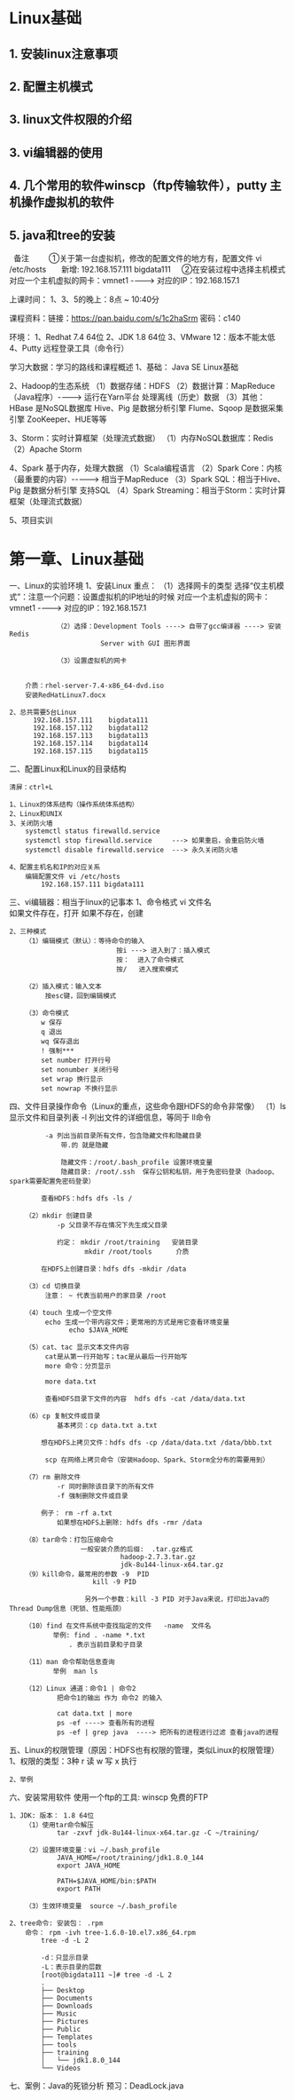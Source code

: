 
# Linux基础 
  ## 1. 安装linux注意事项
  ## 2. 配置主机模式
  ## 3. linux文件权限的介绍
  ## 3. vi编辑器的使用
  ## 4. 几个常用的软件winscp（ftp传输软件），putty 主机操作虚拟机的软件
  ## 5. java和tree的安装 
   备注   
      ①关于第一台虚拟机，修改的配置文件的地方有，配置文件 vi /etc/hosts
       新增: 192.168.157.111 bigdata111
      ②在安装过程中选择主机模式
         对应一个主机虚拟的网卡：vmnet1  ----> 对应的IP：192.168.157.1
         
  上课时间：
1、3、5的晚上：8点 ~  10:40分

课程资料：链接：https://pan.baidu.com/s/1c2haSrm 密码：c140

环境：
1、Redhat 7.4 64位
2、JDK 1.8 64位
3、VMware 12：版本不能太低
4、Putty 远程登录工具（命令行）


学习大数据：学习的路线和课程概述
1、基础： Java SE
          Linux基础
		  
2、Hadoop的生态系统
	（1）数据存储：HDFS
	（2）数据计算：MapReduce（Java程序）----> 运行在Yarn平台
	               处理离线（历史）数据
	（3）其他：HBase 是NoSQL数据库
	           Hive、Pig 是数据分析引擎
			   Flume、Sqoop 是数据采集引擎
			   ZooKeeper、HUE等等

3、Storm：实时计算框架（处理流式数据）
	（1）内存NoSQL数据库：Redis
	（2）Apache Storm
	
4、Spark 基于内存，处理大数据
	（1）Scala编程语言
	（2）Spark Core：内核（最重要的内容）-----> 相当于MapReduce
	（3）Spark SQL：相当于Hive、Pig 是数据分析引擎
	                 支持SQL
	（4）Spark Streaming：相当于Storm：实时计算框架（处理流式数据）

5、项目实训

第一章、Linux基础
==========================================================
一、Linux的实验环境
	1、安装Linux
		重点：	      （1）选择网卡的类型
					选择“仅主机模式”：注意一个问题：设置虚拟机的IP地址的时候
						对应一个主机虚拟的网卡：vmnet1  ----> 对应的IP：192.168.157.1
					
					
				（2）选择：Development Tools ----> 自带了gcc编译器 ----> 安装Redis
				           Server with GUI 图形界面
						   
				（3）设置虚拟机的网卡
					
					
		介质：rhel-server-7.4-x86_64-dvd.iso
		安装RedHatLinux7.docx
	
	2、总共需要5台Linux
		  192.168.157.111    bigdata111 
		  192.168.157.112    bigdata112 
		  192.168.157.113    bigdata113 
		  192.168.157.114    bigdata114 
		  192.168.157.115    bigdata115 

二、配置Linux和Linux的目录结构

	清屏：ctrl+L

	1、Linux的体系结构（操作系统体系结构）
	2、Linux和UNIX
	3、关闭防火墙
		systemctl status firewalld.service
		systemctl stop firewalld.service     ---> 如果重启，会重启防火墙
		systemctl disable firewalld.service  ---> 永久关闭防火墙
	
	4、配置主机名和IP的对应关系
		编辑配置文件 vi /etc/hosts
			192.168.157.111 bigdata111

三、vi编辑器：相当于linux的记事本
	1、命令格式  vi 文件名  
		如果文件存在，打开
		如果不存在，创建
		
	2、三种模式
		（1）编辑模式（默认）：等待命令的输入
		                       按i ---> 进入到了：插入模式
							   按：  进入了命令模式
							   按/   进入搜索模式
		
		（2）插入模式：输入文本
		     按esc键，回到编辑模式
		
		（3）命令模式
			w 保存
			q 退出
			wq 保存退出
			! 强制***
			set number 打开行号
			set nonumber 关闭行号
			set wrap 换行显示
			set nowrap 不换行显示

四、文件目录操作命令（Linux的重点，这些命令跟HDFS的命令非常像）
		（1）ls 显示文件和目录列表 
			 -l 列出文件的详细信息，等同于 ll命令
			 
			 -a 列出当前目录所有文件，包含隐藏文件和隐藏目录
			     带.的 就是隐藏
				 
				 隐藏文件：/root/.bash_profile 设置环境变量
				 隐藏目录: /root/.ssh  保存公钥和私钥，用于免密码登录（hadoop、spark需要配置免密码登录）
		
			查看HDFS：hdfs dfs -ls /
		
		（2）mkdir 创建目录
				-p 父目录不存在情况下先生成父目录
				
				约定： mkdir /root/training   安装目录
				       mkdir /root/tools      介质
					   
			在HDFS上创建目录：hdfs dfs -mkdir /data
		
		（3）cd 切换目录
			 注意： ~ 代表当前用户的家目录 /root
		
		（4）touch 生成一个空文件
			 echo 生成一个带内容文件；更常用的方式是用它查看环境变量
			       echo $JAVA_HOME
		
		（5）cat、tac 显示文本文件内容
			 cat是从第一行开始写；tac是从最后一行开始写
			 more 命令：分页显示
			 
			 more data.txt
			 
			 查看HDFS目录下文件的内容  hdfs dfs -cat /data/data.txt
		
		（6）cp 复制文件或目录
				基本拷贝：cp data.txt a.txt
				
			想在HDFS上拷贝文件：hdfs dfs -cp /data/data.txt /data/bbb.txt
				
			 scp 在网络上拷贝命令（安装Hadoop、Spark、Storm全分布的需要用到）
		
		（7）rm 删除文件
				-r 同时删除该目录下的所有文件
				-f 强制删除文件或目录
				
			例子： rm -rf a.txt
				如果想在HDFS上删除: hdfs dfs -rmr /data 
				
		（8）tar命令：打包压缩命令
		              一般安装介质的后缀:  .tar.gz格式
								hadoop-2.7.3.tar.gz
								jdk-8u144-linux-x64.tar.gz
		（9）kill命令，最常用的参数 -9  PID
		                 kill -9 PID
						 
					   另外一个参数：kill -3 PID 对于Java来说，打印出Java的Thread Dump信息（死锁、性能瓶颈）

		（10）find 在文件系统中查找指定的文件   -name  文件名
		       举例: find . -name *.txt
			       . 表示当前目录和子目录
				   
		（11）man 命令帮助信息查询
		       举例  man ls

		（12）Linux 通道：命令1 | 命令2
				把命令1的输出 作为 命令2 的输入
				
				cat data.txt | more
				ps -ef ----> 查看所有的进程
				ps -ef | grep java  ----> 把所有的进程进行过滤 查看java的进程

五、Linux的权限管理（原因：HDFS也有权限的管理，类似Linux的权限管理）
	1、权限的类型：3种
	     r  读
		 w  写
		 x  执行
		 
	2、举例

六、安装常用软件
	使用一个ftp的工具: winscp 免费的FTP

	1、JDK: 版本： 1.8 64位
		（1）使用tar命令解压
				tar -zxvf jdk-8u144-linux-x64.tar.gz -C ~/training/
				
		（2）设置环境变量：vi ~/.bash_profile
				JAVA_HOME=/root/training/jdk1.8.0_144
				export JAVA_HOME

				PATH=$JAVA_HOME/bin:$PATH
				export PATH
				
		（3）生效环境变量  source ~/.bash_profile
	
	2、tree命令: 安装包： .rpm
		命令： rpm -ivh tree-1.6.0-10.el7.x86_64.rpm
			tree -d -L 2
			
			-d：只显示目录
			-L：表示目录的层数
			[root@bigdata111 ~]# tree -d -L 2
			.
			├── Desktop
			├── Documents
			├── Downloads
			├── Music
			├── Pictures
			├── Public
			├── Templates
			├── tools
			├── training
			│   └── jdk1.8.0_144
			└── Videos
			
七、案例：Java的死锁分析 
	预习：DeadLock.java

       
         
